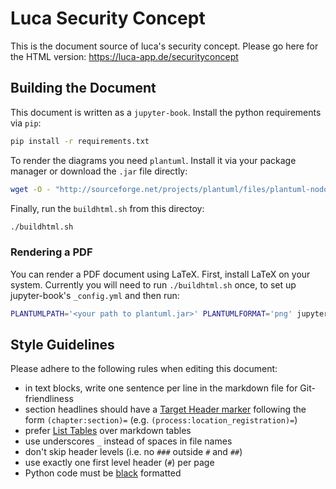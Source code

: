 # Luca Security Concept

This is the document source of luca's security concept.
Please go here for the HTML version: https://luca-app.de/securityconcept

## Building the Document

This document is written as a `jupyter-book`. Install the python requirements via `pip`:

```sh
pip install -r requirements.txt
```

To render the diagrams you need `plantuml`. Install it via your package manager or download the `.jar` file directly:

```sh
wget -O - "http://sourceforge.net/projects/plantuml/files/plantuml-nodot.1.2021.1.jar/download" > plantuml.jar
```

Finally, run the `buildhtml.sh` from this directoy:

```sh
./buildhtml.sh
```

### Rendering a PDF

You can render a PDF document using LaTeX. First, install LaTeX on your system. Currently you will need to run `./buildhtml.sh` once, to set up jupyter-book's `_config.yml` and then run:

```sh
PLANTUMLPATH='<your path to plantuml.jar>' PLANTUMLFORMAT='png' jupyter-book build content --builder pdflatex
```

## Style Guidelines

Please adhere to the following rules when editing this document:

 * in text blocks, write one sentence per line in the markdown file for Git-friendliness
 * section headlines should have a [Target Header marker](https://jupyterbook.org/reference/cheatsheet.html#target-headers) following the form `(chapter:section)=` (e.g. `(process:location_registration)=`)
 * prefer [List Tables](https://jupyterbook.org/reference/cheatsheet.html#tables) over markdown tables
 * use underscores `_` instead of spaces in file names
 * don't skip header levels (i.e. no `###` outside `#` and `##`)
 * use exactly one first level header (`#`) per page
 * Python code must be [black](https://github.com/psf/black) formatted
